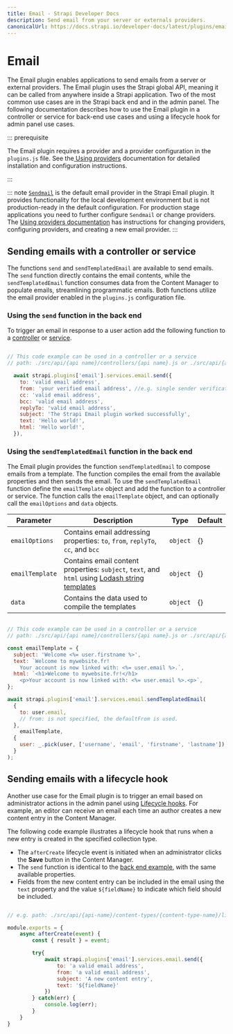 ```yaml
---
title: Email - Strapi Developer Docs
description: Send email from your server or externals providers.
canonicalUrl: https://docs.strapi.io/developer-docs/latest/plugins/email.html
---
```


# Email

The Email plugin enables applications to send emails from a server or external providers. The Email plugin uses the Strapi global API, meaning it can be called from anywhere inside a Strapi application. Two of the most common use cases are in the Strapi back end and in the admin panel. The following documentation describes how to use the Email plugin in a controller or service for back-end use cases and using a lifecycle hook for admin panel use cases.

::: prerequisite

The Email plugin requires a provider and a provider configuration in the `plugins.js` file. See the[ Using providers](/developer-docs/latest/development/using-providers.md) documentation for detailed installation and configuration instructions.

:::

::: note
[`Sendmail`](https://www.npmjs.com/package/sendmail) is the default email provider in the Strapi Email plugin. It provides functionality for the local development environment but is not production-ready in the default configuration. For production stage applications you need to further configure `Sendmail` or change providers. The [Using providers documentation](/developer-docs/latest/development/using-providers.md) has instructions for changing providers, configuring providers, and creating a new email provider.
:::

## Sending emails with a controller or service

The functions `send` and `sendTemplatedEmail` are available to send emails. The `send` function directly contains the email contents, while the `sendTemplatedEmail` function consumes data from the Content Manager to populate emails, streamlining programmatic emails. Both functions utilize the email provider enabled in the `plugins.js` configuration file.

### Using the `send` function in the back end

To trigger an email in response to a user action add the following function to a [controller](/developer-docs/latest/development/backend-customization/controllers.md) or [service](/developer-docs/latest/development/backend-customization/services.md).

```js

// This code example can be used in a controller or a service
// path: ./src/api/{api name}/controllers/{api name}.js or ./src/api/{api name}/services/{api name}.js 

  await strapi.plugins['email'].services.email.send({
    to: 'valid email address',
    from: 'your verified email address', //e.g. single sender verification in SendGrid
    cc: 'valid email address',
    bcc: 'valid email address',
    replyTo: 'valid email address',
    subject: 'The Strapi Email plugin worked successfully',
    text: 'Hello world!',
    html: 'Hello world!',
  }),
```

### Using the `sendTemplatedEmail` function in the back end

The Email plugin provides the function `sendTemplatedEmail` to compose emails from a template. The function compiles the email from the available properties and then sends the email. To use the `sendTemplatedEmail` function define the `emailTemplate` object and add the function to a controller or service. The function calls the `emailTemplate` object, and can optionally call the `emailOptions` and `data` objects.

| Parameter       | Description                                                                                                                                | Type     | Default |
|-----------------|--------------------------------------------------------------------------------------------------------------------------------------------|----------|---------|
| `emailOptions`  | Contains email addressing properties: `to`, `from`, `replyTo`, `cc`, and `bcc`                                                             | `object` | {}      |
| `emailTemplate` | Contains email content properties: `subject`, `text`, and `html` using [Lodash string templates](https://lodash.com/docs/4.17.15#template) | `object` | {}      |
| `data`          | Contains the data used to compile the templates                                                                                            | `object` | {}      |

```js

// This code example can be used in a controller or a service
// path: ./src/api/{api name}/controllers/{api name}.js or ./src/api/{api name}/services/{api name}.js 

const emailTemplate = {
  subject: 'Welcome <%= user.firstname %>',
  text: `Welcome to mywebsite.fr!
    Your account is now linked with: <%= user.email %>.`,
  html: `<h1>Welcome to mywebsite.fr!</h1>
    <p>Your account is now linked with: <%= user.email %>.<p>`,
};

await strapi.plugins['email'].services.email.sendTemplatedEmail(
  {
    to: user.email,
    // from: is not specified, the defaultFrom is used.
  },
    emailTemplate,
  {
    user: _.pick(user, ['username', 'email', 'firstname', 'lastname']),
  }
);
```

## Sending emails with a lifecycle hook

 Another use case for the Email plugin is to trigger an email based on administrator actions in the admin panel using [Lifecycle hooks](/developer-docs/latest/development/backend-customization/models.md#lifecycle-hooks). For example, an editor can receive an email each time an author creates a new content entry in the Content Manager.

 The following code example illustrates a lifecycle hook that runs when a new entry is created in the specified collection type. <!--a sentence here-->

- The `afterCreate` lifecycle event is initiated when an administrator clicks the **Save** button in the Content Manager.
- The `send` function is identical to the [back end example](#using-the-send-function-in-the-back-end), with the same available properties.
- Fields from the new content entry can be included in the email using the `text` property and the value `${fieldName}` to indicate which field should be included.

```js

// e.g. path: ./src/api/{api-name}/content-types/{content-type-name}/lifecycles.js

module.exports = {
    async afterCreate(event) {
        const { result } = event;

        try{
            await strapi.plugins['email'].services.email.send({
                to: 'a valid email address',
                from: 'a valid email address',
                subject: 'A new content entry',
                text: '${fieldName}'
            })
        } catch(err) {
            console.log(err);
        }
    }
}
```
